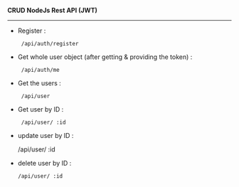 **CRUD NodeJs Rest API (JWT)**

---

- Register :

       /api/auth/register

* Get whole user object (after getting & providing the token) :

       /api/auth/me

- Get the users :

       /api/user

- Get user by ID :

       /api/user/ :id

- update user by ID :
    
   /api/user/ :id

- delete user by ID :

      /api/user/ :id
